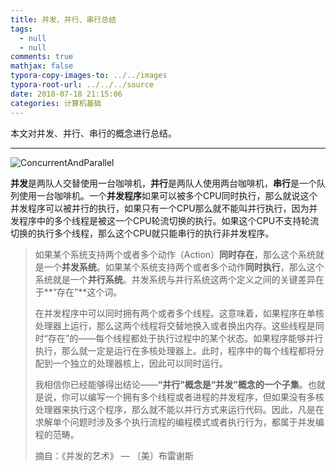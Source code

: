 ```yaml
---
title: 并发、并行、串行总结
tags:
  - null
  - null
comments: true
mathjax: false
typora-copy-images-to: ../../images
typora-root-url: ../../../source
date: 2018-07-18 21:15:06
categories: 计算机基础
---
```


本文对并发、并行、串行的概念进行总结。

<!-- more -->

---

![ConcurrentAndParallel](ConcurrentAndParallel.jpg)

**并发**是两队人交替使用一台咖啡机，**并行**是两队人使用两台咖啡机，**串行**是一个队列使用一台咖啡机。一个**并发程序**如果可以被多个CPU同时执行，那么就说这个并发程序可以被并行的执行，如果只有一个CPU那么就不能叫并行执行，因为并发程序中的多个线程是被这一个CPU轮流切换的执行。如果这个CPU不支持轮流切换的执行多个线程，那么这个CPU就只能串行的执行非并发程序。

> 如果某个系统支持两个或者多个动作（Action）**同时存在**，那么这个系统就是一个**并发系统**。如果某个系统支持两个或者多个动作**同时执行**，那么这个系统就是一个**并行系统**。并发系统与并行系统这两个定义之间的关键差异在于**“存在”**这个词。
>
> 在并发程序中可以同时拥有两个或者多个线程。这意味着，如果程序在单核处理器上运行，那么这两个线程将交替地换入或者换出内存。这些线程是同时“存在”的——每个线程都处于执行过程中的某个状态。如果程序能够并行执行，那么就一定是运行在多核处理器上。此时，程序中的每个线程都将分配到一个独立的处理器核上，因此可以同时运行。
>
> 我相信你已经能够得出结论——**“并行”概念是“并发”概念的一个子集**。也就是说，你可以编写一个拥有多个线程或者进程的并发程序，但如果没有多核处理器来执行这个程序，那么就不能以并行方式来运行代码。因此，凡是在求解单个问题时涉及多个执行流程的编程模式或者执行行为，都属于并发编程的范畴。
>
> 摘自：《并发的艺术》 — 〔美〕布雷谢斯